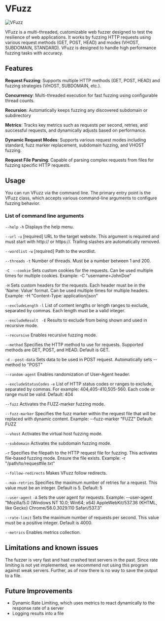 # VFuzz

![VFuzz](https://i.imgur.com/wGVMjPR.png)

VFuzz is a multi-threaded, customizable web fuzzer designed to test the resilience of web applications. It works by fuzzing HTTP requests using various request methods (GET, POST, HEAD) and modes (VHOST, SUBDOMAIN, STANDARD). VFuzz is designed to handle high performance fuzzing tasks with accuracy.

## Features
**Request Fuzzing**: Supports multiple HTTP methods (GET, POST, HEAD) and fuzzing strategies (VHOST, SUBDOMAIN, etc.).

**Concurrency**: Multi-threaded execution for fast fuzzing using configurable thread counts.

**Recursion**: Automatically keeps fuzzing any discovered subdomain or subdirectory

**Metrics**: Tracks key metrics such as requests per second, retries, and successful requests, and dynamically adjusts based on performance.

**Dynamic Request Modes**: Supports various request modes including standard, fuzz marker replacement, subdomain fuzzing, and VHOST fuzzing.

**Request File Parsing**: Capable of parsing complex requests from files for fuzzing specific HTTP requests.

## Usage
You can run VFuzz via the command line. The primary entry point is the VFuzz class, which accepts various command-line arguments to configure fuzzing behavior.

### List of command line arguments

``--help`` ``-h``
Displays the help menu.

``--url`` ``-u``
[required] URL to the target website. This argument is required and must start with http:// or https://. Trailing slashes are automatically removed.

``--wordlist`` ``-w``
[required] Path to the wordlist.

``--threads`` ``-t``
Number of threads. Must be a number between 1 and 200.

``-C`` `` --cookie``
Sets custom cookies for the requests. Can be used multiple times for multiple cookies. Example: -C "username=JohnDoe"

``-H``
Sets custom headers for the requests. Each header must be in the 'Name: Value' format. Can be used multiple times for multiple headers. Example: -H "Content-Type: application/json"

``--excludeLength`` ``-l``
List of content lengths or length ranges to exclude, separated by commas. Each length must be a valid integer.

``--excludeResult`` `` -E``
Results to exclude from being shown and used in recursive mode.

``--recursive``
Enables recursive fuzzing mode.

``--method``
Specifies the HTTP method to use for requests. Supported methods are GET, POST, and HEAD. Default is GET.

``-d`` ``--post-data``
Sets data to be used in POST request. Automatically sets --method to "POST"

``--random-agent``
Enables randomization of User-Agent header.

``--excludeStatusCodes`` ``-e``
List of HTTP status codes or ranges to exclude, separated by commas. For example: 404,405-410,505-560. Each code or range must be valid.
Default: 404

``--fuzz``
Activates the FUZZ-marker fuzzing mode.

``--fuzz-marker``
Specifies the fuzz marker within the request file that will be replaced with dynamic content. Example: --fuzz-marker "FUZZ"
Default: FUZZ

``--vhost``
Activates the virtual host fuzzing mode.

``--subdomain``
Activates the subdomain fuzzing mode.

``-r``
Specifies the filepath to the HTTP request file for fuzzing. This activates file-based fuzzing mode. Ensure the file exists. Example: -r "/path/to/requestfile.txt"

``--follow-redirects``
Makes VFuzz follow redirects.

``--max-retries``
Specifies the maximum number of retries for a request. This value must be an integer. Default is 5.
Default: 5

``--user-agent`` ``-A``
Sets the user agent for requests. Example: --user-agent "Mozilla/5.0 (Windows NT 10.0; Win64; x64) AppleWebKit/537.36 (KHTML, like Gecko) Chrome/58.0.3029.110 Safari/537.3"

``--rate-limit``
Sets the maximum number of requests per second. This value must be a positive integer. Default is 4000.

``--metrics``
Enables metrics collection.

## Limitations and known issues
The fuzzer is very fast and hast crashed test servers in the past. Since rate limiting is not yet implemented, we recommend not using this program against weak servers.
Further, as of now there is no way to save the output to a file.

## Future Improvements
- Dynamic Rate Limiting, which uses metrics to react dynamically to the response rate of a server
- Logging results into a file